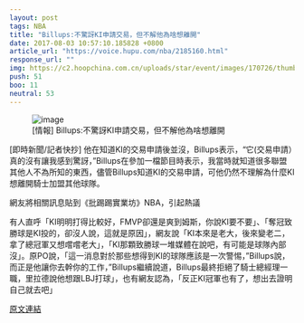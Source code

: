 ```yaml
---
layout: post
tags: NBA
title: "Billups:不驚訝KI申請交易，但不解他為啥想離開"
date: 2017-08-03 10:57:10.185828 +0800
article_url: "https://voice.hupu.com/nba/2185160.html"
response_url: ""
img: https://c2.hoopchina.com.cn/uploads/star/event/images/170726/thumbnail-dc8f43524d2a643dfa8c02f427fb5a4f8de94c81.jpg
push: 51
boo: 11
neutral: 53
---
```


<figure>
<img src="https://c2.hoopchina.com.cn/uploads/star/event/images/170726/thumbnail-dc8f43524d2a643dfa8c02f427fb5a4f8de94c81.jpg" alt="image">
<figcaption>
[情報] Billups:不驚訝KI申請交易，但不解他為啥想離開
</figcaption>
</figure>



[即時新聞/記者快抄] 他在知道KI的交易申請後並沒，Billups表示，“它(交易申請）真的沒有讓我感到驚訝，”Billups在參加一檔節目時表示，我當時就知道很多聯盟其他人不為所知的東西，儘管Billups知道KI的交易申請，可他仍然不理解為什麼KI想離開騎士加盟其他球隊。

網友將相關訊息貼到《批踢踢實業坊》NBA，引起熱議

有人直呼「KI明明打得比較好，FMVP卻還是爽到姆斯，你說KI要不要」、「奪冠致勝球是KI投的，卻沒人說，這就是原因」，網友說「KI本來是老大，後來變老二，拿了總冠軍又想嚐嚐老大」，「KI那顆致勝球一堆媒體在說吧，有可能是球隊內部沒」。原PO說，「這一消息對於那些想得到KI的球隊應該是一次警惕，”Billups說，而正是他讓你去幹你的工作，”Billups繼續說道，Billups最終拒絕了騎士總經理一職，里拉德說他想跟LBJ打球」，也有網友認為，「反正KI冠軍也有了，想出去證明自己就去吧」

<a href = "https://www.ptt.cc/bbs/NBA/M.1501026650.A.61A.html">原文連結</a>

